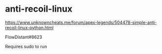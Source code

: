 # anti-recoil-linux

https://www.unknowncheats.me/forum/apex-legends/504478-simple-anti-recoil-linux-python.html

FlowDistant#8623

Requires sudo to run
